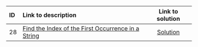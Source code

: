 | ID | Link to description | Link to solution
|:---|:---|:---:|
| 28 | [Find the Index of the First Occurrence in a String](https://leetcode.com/problems/find-the-index-of-the-first-occurrence-in-a-string/) | [Solution](https://github.com/versenyi98/leetcode-solutions/tree/main/LeetCode/0028.%20Find%20the%20Index%20of%20the%20First%20Occurrence%20in%20a%20String)|
